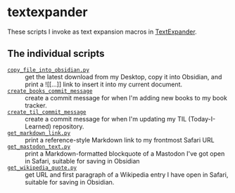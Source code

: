 # textexpander

These scripts I invoke as text expansion macros in [TextExpander](https://textexpander.com/).

## The individual scripts

<!-- [[[cog

# This adds the root of the repo to the PATH, which has cog_helpers.py
from os.path import abspath, dirname
import sys

sys.path.append(abspath(dirname(dirname("."))))

import cog_helpers

folder_name = "textexpander"

scripts = [
    {
        "name": "copy_file_into_obsidian.py",
        "description": """
        get the latest download from my Desktop, copy it into Obsidian, and print a ![[…]] link to insert it into my current document.
        """
    },
    {
        "name": "create_books_commit_message",
        "description": """
        create a commit message for when I'm adding new books to my book tracker.
        """
    },
    {
        "name": "create_til_commit_message",
        "description": """
        create a commit message for when I'm updating my TIL (Today-I-Learned) repository.
        """
    },
    {
        "name": "get_markdown_link.py",
        "description": """
        print a reference-style Markdown link to my frontmost Safari URL
        """,
    },
    {
        "name": "get_mastodon_text.py",
        "description": """
        print a Markdown-formatted blockquote of a Mastodon I've got open in Safari, suitable for saving in Obsidian
        """,
    },
    {
        "name": "get_wikipedia_quote.py",
        "description": """
        get URL and first paragraph of a Wikipedia entry I have open in Safari, suitable for saving in Obsidian.
        """,
    },
]

cog_helpers.create_description_table(
    folder_name=folder_name,
    scripts=scripts,
    ignore_files={"urls.py"}
)

]]]-->
<dl>
  <dt>
    <a href="https://github.com/alexwlchan/scripts/blob/main/textexpander/copy_file_into_obsidian.py">
      <code>copy_file_into_obsidian.py</code>
    </a>
  </dt>
  <dd>
    get the latest download from my Desktop, copy it into Obsidian, and print a ![[…]] link to insert it into my current document.
  </dd>

  <dt>
    <a href="https://github.com/alexwlchan/scripts/blob/main/textexpander/create_books_commit_message">
      <code>create_books_commit_message</code>
    </a>
  </dt>
  <dd>
    create a commit message for when I'm adding new books to my book tracker.
  </dd>

  <dt>
    <a href="https://github.com/alexwlchan/scripts/blob/main/textexpander/create_til_commit_message">
      <code>create_til_commit_message</code>
    </a>
  </dt>
  <dd>
    create a commit message for when I'm updating my TIL (Today-I-Learned) repository.
  </dd>

  <dt>
    <a href="https://github.com/alexwlchan/scripts/blob/main/textexpander/get_markdown_link.py">
      <code>get_markdown_link.py</code>
    </a>
  </dt>
  <dd>
    print a reference-style Markdown link to my frontmost Safari URL
  </dd>

  <dt>
    <a href="https://github.com/alexwlchan/scripts/blob/main/textexpander/get_mastodon_text.py">
      <code>get_mastodon_text.py</code>
    </a>
  </dt>
  <dd>
    print a Markdown-formatted blockquote of a Mastodon I've got open in Safari, suitable for saving in Obsidian
  </dd>

  <dt>
    <a href="https://github.com/alexwlchan/scripts/blob/main/textexpander/get_wikipedia_quote.py">
      <code>get_wikipedia_quote.py</code>
    </a>
  </dt>
  <dd>
    get URL and first paragraph of a Wikipedia entry I have open in Safari, suitable for saving in Obsidian.
  </dd>
</dl>
<!-- [[[end]]] (checksum: 75dbd3e0c7b1be65eb5c169399792cc4) -->
